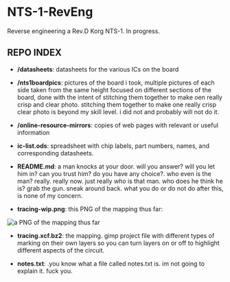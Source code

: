 # NTS-1-RevEng

Reverse engineering a Rev.D Korg NTS-1. In progress.

## REPO INDEX

- __/datasheets__: datasheets for the various ICs on the board

- __/nts1boardpics__: pictures of the board i took, multiple pictures of each side taken from the same height focused on different sections of the board, done with the intent of stitching them together to make oen really crisp and clear photo. stitching them together to make one really crisp clear photo is beyond my skill level. i did not and probably will not do it.

- __/online-resource-mirrors__: copies of web pages with relevant or useful information

- __ic-list.ods__: spreadsheet with chip labels, part numbers, names, and corresponding datasheets.

- __README.md__: a man knocks at your door. will you answer? will you let him in? can you trust him? do you have any choice?. who even is the man? really. really now. just really *who* is that man. who does he think he is? grab the gun. sneak around back. what you do or do not do after this, is none of my concern.

- __tracing-wip.png__: this PNG of the mapping thus far:

![a PNG of the mapping thus far](tracing-wip.png)

- __tracing.xcf.bz2__: the mapping. gimp project file with different types of marking on their own layers so you can turn layers on or off to highlight different aspects of the circuit.

- __notes.txt__: .you know what a file called notes.txt is. im not going to explain it. fuck you.
